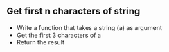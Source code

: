 ## Get first n characters of string

* Write a function that takes a string (a) as argument
* Get the first 3 characters of a
* Return the result
